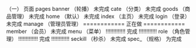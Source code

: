 （一）  页面  pages
        banner     （轮播）         未完成
        cate       （分类）         未完成
        goods      （商品管理）     未完成
        home       （默认）         未完成
        index      （主页）         未完成
        login      （登录）         未完成
        manage     （管理员管理）    ============ 正在做 ============
        member     （会员）         未完成
        menu       （菜单）         !!!!!!!!!!!!! 完成 !!!!!!!!!!!!
        role       （角色管理）     !!!!!!!!!!!!! 完成 !!!!!!!!!!!!
        seckill    （秒杀）         未完成
        spec_      （规格）         为完成 